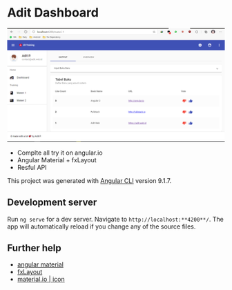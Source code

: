 # Adit Dashboard


![sreenshoot](https://raw.githubusercontent.com/abehbatre/angular-training/master/ss.png)


- Complte all try it on angular.io
- Angular Material + fxLayout 
- Resful API 

This project was generated with [Angular CLI](https://github.com/angular/angular-cli) version 9.1.7.

## Development server

Run `ng serve` for a dev server. Navigate to `http://localhost:**4200**/`. The app will automatically reload if you change any of the source files.

## Further help

- [angular material](https://material.angular.io/components/categories)
- [fxLayout](https://tburleson-layouts-demos.firebaseapp.com/)
- [material.io | icon](https://material.io/resources/icons/?icon=sync&style=baseline)